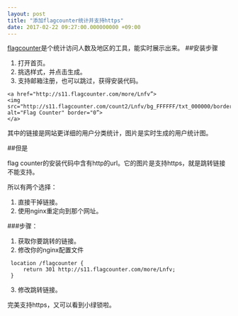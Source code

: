 ```yaml
---
layout: post
title: "添加flagcounter统计并支持https"
date: 2017-02-22 09:27:00.000000000 +09:00
---
```



[flagcounter](https://flagcounter.com)是个统计访问人数及地区的工具，能实时展示出来。
##安装步骤
1. 打开首页。
2. 挑选样式，并点击生成。
3. 支持邮箱注册，也可以跳过，获得安装代码。

```
<a href="http://s11.flagcounter.com/more/Lnfv”>
<img src="http://s11.flagcounter.com/count2/Lnfv/bg_FFFFFF/txt_000000/border_CCCCCC/columns_2/maxflags_10/viewers_0/labels_0/pageviews_0/flags_0/percent_0/" alt="Flag Counter" border="0”>
</a>
```
其中的链接是网站更详细的用户分类统计，图片是实时生成的用户统计图。

##但是

flag counter的安装代码中含有http的url。它的图片是支持https，就是跳转链接不能支持。

所以有两个选择：
1. 直接干掉链接。
2. 使用nginx重定向到那个网址。

###步骤：

1. 获取你要跳转的链接。
2. 修改你的nginx配置文件
```
 location /flagcounter {
     return 301 http://s11.flagcounter.com/more/Lnfv;
 }
```
3. 修改跳转链接。

完美支持https，又可以看到小绿锁啦。
